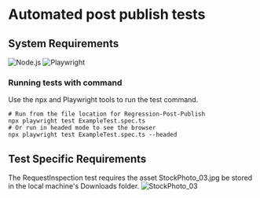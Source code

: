 # Automated post publish tests 

## System Requirements
![Node.js](https://nodejs.org/en/download) ![Playwright](https://playwright.dev/docs/intro)

### Running tests with command

Use the npx and Playwright tools to run the test command.

```Shell
# Run from the file location for Regression-Post-Publish
npx playwright test ExampleTest.spec.ts 
# Or run in headed mode to see the browser
npx playwright test ExampleTest.spec.ts --headed
```

## Test Specific Requirements
The RequestInspection test requires the asset StockPhoto_03.jpg be stored in the local machine's Downloads folder. 
![StockPhoto_03](https://github.com/user-attachments/assets/09fc870c-887b-4e1a-a707-cf7821a0880a)
